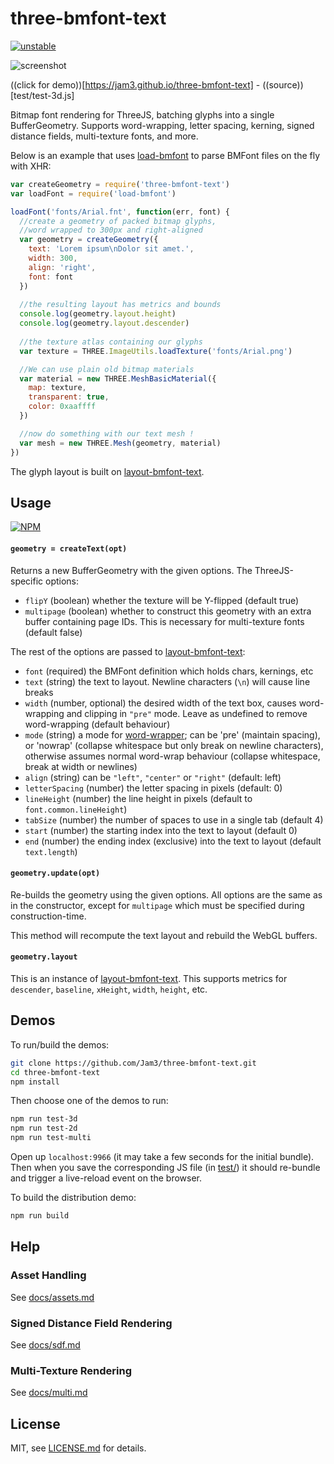 # three-bmfont-text

[![unstable](http://badges.github.io/stability-badges/dist/unstable.svg)](http://github.com/badges/stability-badges)

![screenshot](http://i.imgur.com/fJEeuPs.png)

((click for demo))[https://jam3.github.io/three-bmfont-text] - ((source))[test/test-3d.js]

Bitmap font rendering for ThreeJS, batching glyphs into a single BufferGeometry. Supports word-wrapping, letter spacing, kerning, signed distance fields, multi-texture fonts, and more.

Below is an example that uses [load-bmfont](https://www.npmjs.com/package/load-bmfont) to parse BMFont files on the fly with XHR:

```js
var createGeometry = require('three-bmfont-text')
var loadFont = require('load-bmfont')

loadFont('fonts/Arial.fnt', function(err, font) {
  //create a geometry of packed bitmap glyphs, 
  //word wrapped to 300px and right-aligned
  var geometry = createGeometry({
    text: 'Lorem ipsum\nDolor sit amet.',
    width: 300,
    align: 'right',
    font: font
  })
  
  //the resulting layout has metrics and bounds
  console.log(geometry.layout.height)
  console.log(geometry.layout.descender)
    
  //the texture atlas containing our glyphs
  var texture = THREE.ImageUtils.loadTexture('fonts/Arial.png')

  //We can use plain old bitmap materials
  var material = new THREE.MeshBasicMaterial({
    map: texture,
    transparent: true,
    color: 0xaaffff
  })

  //now do something with our text mesh ! 
  var mesh = new THREE.Mesh(geometry, material)
})
```

The glyph layout is built on [layout-bmfont-text](https://github.com/Jam3/layout-bmfont-text).

## Usage

[![NPM](https://nodei.co/npm/three-bmfont-text.png)](https://www.npmjs.com/package/three-bmfont-text)

#### `geometry = createText(opt)`

Returns a new BufferGeometry with the given options. The ThreeJS-specific options:

- `flipY` (boolean) whether the texture will be Y-flipped (default true)
- `multipage` (boolean) whether to construct this geometry with an extra buffer containing page IDs. This is necessary for multi-texture fonts (default false)

The rest of the options are passed to [layout-bmfont-text](https://github.com/Jam3/layout-bmfont-text):

- `font` (required) the BMFont definition which holds chars, kernings, etc
- `text` (string) the text to layout. Newline characters (`\n`) will cause line breaks
- `width` (number, optional) the desired width of the text box, causes word-wrapping and clipping in `"pre"` mode. Leave as undefined to remove word-wrapping (default behaviour)
- `mode` (string) a mode for [word-wrapper](https://www.npmjs.com/package/word-wrapper); can be 'pre' (maintain spacing), or 'nowrap' (collapse whitespace but only break on newline characters), otherwise assumes normal word-wrap behaviour (collapse whitespace, break at width or newlines)
- `align` (string) can be `"left"`, `"center"` or `"right"` (default: left)
- `letterSpacing` (number) the letter spacing in pixels (default: 0)
- `lineHeight` (number) the line height in pixels (default to `font.common.lineHeight`)
- `tabSize` (number) the number of spaces to use in a single tab (default 4)
- `start` (number) the starting index into the text to layout (default 0)
- `end` (number) the ending index (exclusive) into the text to layout (default `text.length`)

#### `geometry.update(opt)`

Re-builds the geometry using the given options. All options are the same as in the constructor, except for `multipage` which must be specified during construction-time. 

This method will recompute the text layout and rebuild the WebGL buffers.

#### `geometry.layout`

This is an instance of [layout-bmfont-text](https://github.com/Jam3/layout-bmfont-text). This supports metrics for `descender`, `baseline`, `xHeight`, `width`, `height`, etc.

## Demos

To run/build the demos:

```sh
git clone https://github.com/Jam3/three-bmfont-text.git
cd three-bmfont-text
npm install
```

Then choose one of the demos to run:

```sh
npm run test-3d
npm run test-2d
npm run test-multi
```

Open up `localhost:9966` (it may take a few seconds for the initial bundle). Then when you save the corresponding JS file (in [test/](test/)) it should re-bundle and trigger a live-reload event on the browser.

To build the distribution demo:

```sh
npm run build
```

## Help

### Asset Handling

See [docs/assets.md](docs/assets.md)

### Signed Distance Field Rendering

See [docs/sdf.md](docs/sdf.md)

### Multi-Texture Rendering

See [docs/multi.md](docs/multi.md)

## License

MIT, see [LICENSE.md](http://github.com/Jam3/three-bmfont-text/blob/master/LICENSE.md) for details.
